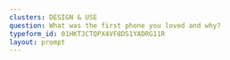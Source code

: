 ```yaml
---
clusters: DESIGN & USE
question: What was the first phone you loved and why?
typeform_id: 01HKTJCTQPX4VF8DS1YADRG11R
layout: prompt
---
```

